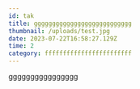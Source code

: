```yaml
---
id: tak
title: ggggggggggggggggggggggggggg
thumbnail: /uploads/test.jpg
date: 2023-07-22T16:58:27.129Z
time: 2
category: ffffffffffffffffffffffff
---
```

g﻿ggggggggggggggg